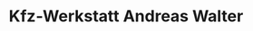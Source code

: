 ---
title: "Kfz-Werkstatt Andreas Walter"
url: /merseburg/kfz-werkstatt-andreas-walter/
shop: Autowerkstatt
---